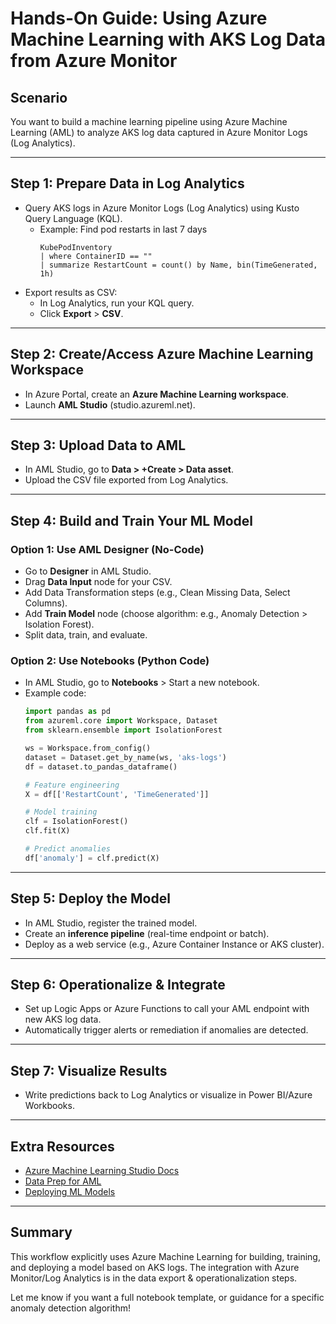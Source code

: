 # Hands-On Guide: Using Azure Machine Learning with AKS Log Data from Azure Monitor

## Scenario
You want to build a machine learning pipeline using Azure Machine Learning (AML) to analyze AKS log data captured in Azure Monitor Logs (Log Analytics).

---

## Step 1: Prepare Data in Log Analytics

- Query AKS logs in Azure Monitor Logs (Log Analytics) using Kusto Query Language (KQL).
    - Example: Find pod restarts in last 7 days
      ```kusto
      KubePodInventory
      | where ContainerID == ""
      | summarize RestartCount = count() by Name, bin(TimeGenerated, 1h)
      ```
- Export results as CSV:
    - In Log Analytics, run your KQL query.
    - Click **Export** > **CSV**.

---

## Step 2: Create/Access Azure Machine Learning Workspace

- In Azure Portal, create an **Azure Machine Learning workspace**.
- Launch **AML Studio** (studio.azureml.net).

---

## Step 3: Upload Data to AML

- In AML Studio, go to **Data > +Create > Data asset**.
- Upload the CSV file exported from Log Analytics.

---

## Step 4: Build and Train Your ML Model

### Option 1: Use AML Designer (No-Code)

- Go to **Designer** in AML Studio.
- Drag **Data Input** node for your CSV.
- Add Data Transformation steps (e.g., Clean Missing Data, Select Columns).
- Add **Train Model** node (choose algorithm: e.g., Anomaly Detection > Isolation Forest).
- Split data, train, and evaluate.

### Option 2: Use Notebooks (Python Code)

- In AML Studio, go to **Notebooks** > Start a new notebook.
- Example code:
    ```python
    import pandas as pd
    from azureml.core import Workspace, Dataset
    from sklearn.ensemble import IsolationForest

    ws = Workspace.from_config()
    dataset = Dataset.get_by_name(ws, 'aks-logs')
    df = dataset.to_pandas_dataframe()

    # Feature engineering
    X = df[['RestartCount', 'TimeGenerated']]

    # Model training
    clf = IsolationForest()
    clf.fit(X)

    # Predict anomalies
    df['anomaly'] = clf.predict(X)
    ```

---

## Step 5: Deploy the Model

- In AML Studio, register the trained model.
- Create an **inference pipeline** (real-time endpoint or batch).
- Deploy as a web service (e.g., Azure Container Instance or AKS cluster).

---

## Step 6: Operationalize & Integrate

- Set up Logic Apps or Azure Functions to call your AML endpoint with new AKS log data.
- Automatically trigger alerts or remediation if anomalies are detected.

---

## Step 7: Visualize Results

- Write predictions back to Log Analytics or visualize in Power BI/Azure Workbooks.

---

## Extra Resources

- [Azure Machine Learning Studio Docs](https://learn.microsoft.com/en-us/azure/machine-learning/)
- [Data Prep for AML](https://learn.microsoft.com/en-us/azure/machine-learning/how-to-create-register-datasets)
- [Deploying ML Models](https://learn.microsoft.com/en-us/azure/machine-learning/how-to-deploy-and-where)

---

## Summary

This workflow explicitly uses Azure Machine Learning for building, training, and deploying a model based on AKS logs. The integration with Azure Monitor/Log Analytics is in the data export & operationalization steps.

Let me know if you want a full notebook template, or guidance for a specific anomaly detection algorithm!
